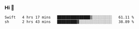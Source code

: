 ### Hi 👋

<!--START_SECTION:waka-->

```txt
Swift   4 hrs 17 mins   ███████████████▒░░░░░░░░░   61.11 %
sh      2 hrs 43 mins   █████████▓░░░░░░░░░░░░░░░   38.89 %
```

<!--END_SECTION:waka-->
